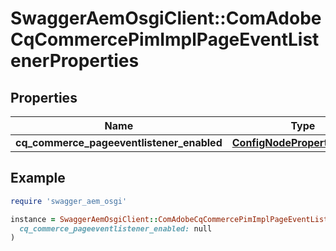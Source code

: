 # SwaggerAemOsgiClient::ComAdobeCqCommercePimImplPageEventListenerProperties

## Properties

| Name | Type | Description | Notes |
| ---- | ---- | ----------- | ----- |
| **cq_commerce_pageeventlistener_enabled** | [**ConfigNodePropertyBoolean**](ConfigNodePropertyBoolean.md) |  | [optional] |

## Example

```ruby
require 'swagger_aem_osgi'

instance = SwaggerAemOsgiClient::ComAdobeCqCommercePimImplPageEventListenerProperties.new(
  cq_commerce_pageeventlistener_enabled: null
)
```

